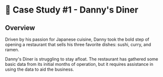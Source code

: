 # 🍜 Case Study #1 - Danny's Diner

## Overview
Driven by his passion for Japanese cuisine, Danny took the bold step of opening a restaurant that sells his three favorite dishes: sushi, curry, and ramen.

Danny's Diner is struggling to stay afloat. The restaurant has gathered some basic data from its initial months of operation, but it requires assistance in using the data to aid the business.
